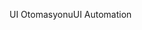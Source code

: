 <span data-ttu-id="1a25d-101">UI Otomasyonu</span><span class="sxs-lookup"><span data-stu-id="1a25d-101">UI Automation</span></span>